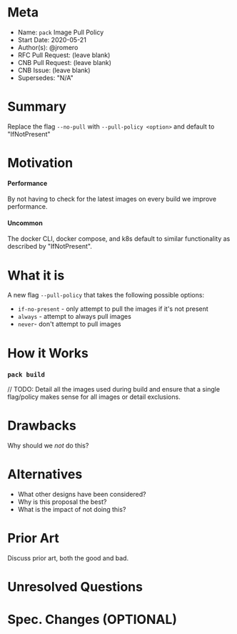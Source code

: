 # Meta
[meta]: #meta
- Name: `pack` Image Pull Policy
- Start Date: 2020-05-21
- Author(s): @jromero
- RFC Pull Request: (leave blank)
- CNB Pull Request: (leave blank)
- CNB Issue: (leave blank)
- Supersedes: "N/A"

# Summary
[summary]: #summary

Replace the flag `--no-pull` with `--pull-policy <option>` and default to "IfNotPresent"

# Motivation
[motivation]: #motivation

#### Performance

By not having to check for the latest images on every build we improve performance.

#### Uncommon

The docker CLI, docker compose, and k8s default to similar functionality as described by "IfNotPresent".

# What it is
[what-it-is]: #what-it-is

A new flag `--pull-policy` that takes the following possible options:

- `if-no-present` - only attempt to pull the images if it's not present
- `always` - attempt to always pull images
- `never`- don't attempt to pull images

# How it Works
[how-it-works]: #how-it-works

<!-- This is the technical portion of the RFC, where you explain the design in sufficient detail.

The section should return to the examples given in the previous section, and explain more fully how the detailed proposal makes those examples work. -->

### `pack build`

// TODO: Detail all the images used during build and ensure that a single flag/policy makes sense for all images or detail exclusions.

# Drawbacks
[drawbacks]: #drawbacks

Why should we *not* do this?

# Alternatives
[alternatives]: #alternatives

- What other designs have been considered?
- Why is this proposal the best?
- What is the impact of not doing this?

# Prior Art
[prior-art]: #prior-art

Discuss prior art, both the good and bad.

# Unresolved Questions
[unresolved-questions]: #unresolved-questions


# Spec. Changes (OPTIONAL)
[spec-changes]: #spec-changes
<!-- Does this RFC entail any proposed changes to the core specifications or extensions? If so, please document changes here.
Examples of a spec. change might be new lifecycle flags, new `buildpack.toml` fields, new fields in the buildpackage label, etc.
This section is not intended to be binding, but as discussion of an RFC unfolds, if spec changes are necessary, they should be documented here. -->
